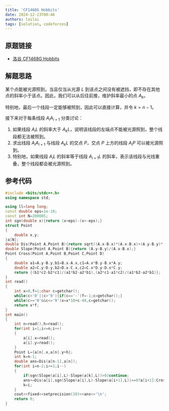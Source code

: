 ```yaml
---
title: 'CF1468G Hobbits'
date: 2024-12-23T00:46
authors: lailai
tags: [solution, codeforces]
---
```


## 原题链接

- [洛谷 CF1468G Hobbits](https://www.luogu.com.cn/problem/CF1468G)

<!-- truncate -->

## 解题思路

某个点能被光源照到，当且仅当从光源 $L$ 到该点之间没有被遮挡，即不存在其他点的斜率小于该点。因此，我们可以从后往前推，维护斜率最小的点 $A_k$。

特别地，最后一个线段一定能够被照到，因此可以直接计算，并令 $k=n-1$。

接下来对于每条线段 $A_iA_{i+1}$ 分类讨论：

1. 如果线段 $A_iL$ 的斜率大于 $A_kL$，说明该线段的左端点不能被光源照到，整个线段都无法被照到。
2. 求出线段 $A_iA_{i+1}$ 与线段 $A_kL$ 的交点 $P$，交点 $P$ 上方的线段 $A_iP$ 可以被光源照到。
3. 特别地，如果线段 $A_iL$ 的斜率等于线段 $A_{i+1}L$ 的斜率，表示该线段与光线重叠，整个线段都会被光源照到。

## 参考代码

```cpp
#include <bits/stdc++.h>
using namespace std;

using ll=long long;
const double eps=1e-10;
const int N=200005;
int sgn(double x){return (x>eps)-(x<-eps);}
struct Point
{
	double x,y;
}a[N];
double Dis(Point A,Point B){return sqrt((A.x-B.x)*(A.x-B.x)+(A.y-B.y)*(A.y-B.y));}
double Slope(Point A,Point B){return (A.y-B.y)/(A.x-B.x);}
Point Cross(Point A,Point B,Point C,Point D)
{
	double a1=A.y-B.y,b1=B.x-A.x,c1=A.x*B.y-B.x*A.y;
	double a2=C.y-D.y,b2=D.x-C.x,c2=C.x*D.y-D.x*C.y;
	return {(b1*c2-b2*c1)/(a1*b2-a2*b1),(a2*c1-a1*c2)/(a1*b2-a2*b1)};
}
int read()
{
	int x=0,f=1;char c=getchar();
	while(c<'0'||c>'9'){if(c=='-')f=-1;c=getchar();}
	while(c>='0'&&c<='9')x=x*10+c-48,c=getchar();
	return x*f;
}
int main()
{
	int n=read(),h=read();
	for(int i=1;i<=n;i++)
	{
		a[i].x=read();
		a[i].y=read();
	}
	Point L={a[n].x,a[n].y+h};
	int k=n-1;
	double ans=Dis(a[n-1],a[n]);
	for(int i=n-2;i>=1;i--)
	{
		if(sgn(Slope(a[i],L)-Slope(a[k],L))>0)continue;
		ans+=Dis(a[i],sgn(Slope(a[i],L)-Slope(a[i+1],L))==0?a[i+1]:Cross(a[i],a[i+1],a[k],L));
		k=i;
	}
	cout<<fixed<<setprecision(10)<<ans<<'\n';
	return 0;
}
```
